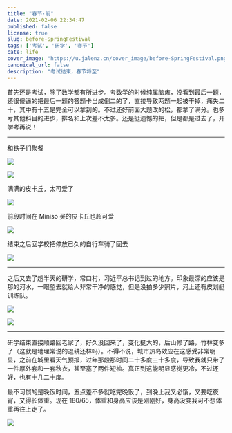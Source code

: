 ```yaml
---
title: "春节·前"
date: 2021-02-06 22:34:47
published: false
license: true
slug: before-SpringFestival
tags: ['考试', '研学', '春节']
cate: life
cover_image: "https://u.jalenz.cn/cover_image/before-SpringFestival.png?webp"
canonical_url: false
description: "考试结束，春节将至"
---
```


首先还是考试，除了数学都有所进步。考数学的时候纯属脑瘫，没看到最后一题，还很傻逼的把最后一题的答题卡当成倒二的了，直接导致两题一起被干掉，痛失二十，其中有十五是完全可以拿到的。不过还好前面大题改的松，都拿了满分。也多亏其他科目的进步，排名和上次差不太多。还是挺遗憾的把，但是都是过去了，开学考再说！

---

和铁子们聚餐

![ ](https://u.jalenz.cn/before-SpringFestival/lijia.jpg)

![ ](https://u.jalenz.cn/before-SpringFestival/we.jpg)

满满的皮卡丘，太可爱了

![ ](https://u.jalenz.cn/before-SpringFestival/pikaqiu.jpg)

前段时间在 Miniso 买的皮卡丘也超可爱

![ ](https://u.jalenz.cn/before-SpringFestival/pkq.jpg)

结束之后回学校把停放已久的自行车骑了回去

![ ](https://u.jalenz.cn/before-SpringFestival/bike.jpg)

---

之后又去了趟半天的研学，常口村，习近平总书记到过的地方。印象最深的应该是那的河水，一眼望去就给人非常干净的感觉，但是没拍多少照片，河上还有皮划艇训练队。

![ ](https://u.jalenz.cn/before-SpringFestival/ck1.jpg)

![ ](https://u.jalenz.cn/before-SpringFestival/ck2.jpg)

---

研学结束直接顺路回老家了，好久没回来了，变化挺大的，后山修了路，竹林变多了（这就是地理常说的退耕还林吗）。不得不说，城市热岛效应在这感受非常明显，之前在城里看天气预报，过年那段那时间二十多度三十多度，导致我就只带了一件厚外套和一套秋衣，甚至塞了两件短袖。真正到这能明显感觉更冷，不过还好，也有十几二十度。

最不习惯的是晚饭时间，五点差不多就吃完晚饭了，到晚上我又必饿，又要吃夜宵，又得长体重。现在 180/65，体重和身高应该是刚刚好，身高没变我可不想体重再往上走了。

![ ](https://u.jalenz.cn/before-SpringFestival/lj.jpg)
